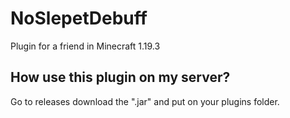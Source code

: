 # NoSlepetDebuff
Plugin for a friend in Minecraft 1.19.3
## How use this plugin on my server?
Go to releases download the ".jar" and put on your plugins folder.
